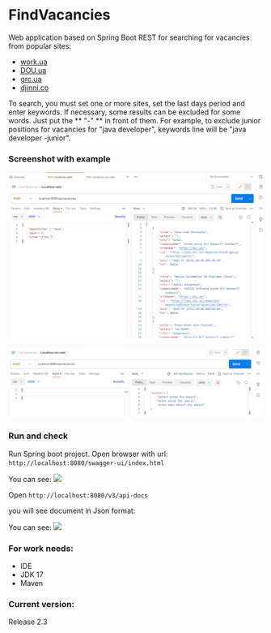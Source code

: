 # FindVacancies

Web application based on Spring Boot REST for searching for vacancies from popular sites:
- [work.ua](https://www.work.ua/)
- [DOU.ua](https://dou.ua/)
- [grc.ua](https://grc.ua/)
- [djinni.co](https://djinni.co/)

To search, you must set one or more sites, set the last days period and enter keywords.
If necessary, some results can be excluded for some words. Just put the ** "-" ** in front of them. For example, to exclude junior positions for vacancies for "java developer", keywords line will be "java developer -junior".

### Screenshot with example
![](src/main/resources/images/Valid_response.png)

![](src/main/resources/images/Inalid_request.png)

### Run and check
Run Spring boot project. Open browser with url:
```http://localhost:8080/swagger-ui/index.html```

You can see:
![](src/main/resources/images/Swagger.png)

Open 
```http://localhost:8080/v3/api-docs```

 you will see document in Json format:

You can see:
![](src/main/resources/images/api_docs_v3.png)


### **For work needs:**
- IDE
- JDK 17
- Maven

### **Current version:**
Release 2.3
